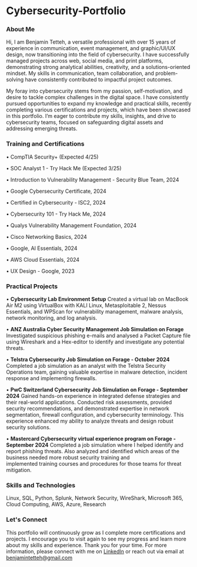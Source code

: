 # Cybersecurity-Portfolio


### About Me
Hi, I am Benjamin Tetteh, a versatile professional with over 15 years of experience in communication, event management, and graphic/UI/UX design, now transitioning into the field of cybersecurity. I have successfully managed projects across web, social media, and print platforms, demonstrating strong analytical abilities, creativity, and a solutions-oriented mindset. My skills in communication, team collaboration, and problem-solving have consistently contributed to impactful project outcomes.

My foray into cybersecurity stems from my passion, self-motivation, and desire to tackle complex challenges in the digital space. I have consistently pursued opportunities to expand my knowledge and practical skills, recently completing various certifications and projects, which have been showcased in this portfolio. I’m eager to contribute my skills, insights, and drive to cybersecurity teams, focused on safeguarding digital assets and addressing emerging threats.



### Training and Certifications
•	CompTIA Security+ (Expected 4/25)

•	SOC Analyst 1 - Try Hack Me (Expected 3/25)

•	Introduction to Vulnerability Management - Security Blue Team, 2024

•	Google Cybersecurity Certificate, 2024

•	Certified in Cybersecurity - ISC2, 2024

•	Cybersecurity 101 - Try Hack Me, 2024

•	Qualys Vulnerability Management Foundation, 2024

•	Cisco Networking Basics, 2024

•	Google, AI Essentials, 2024

•	AWS Cloud Essentials, 2024

•	UX Design - Google, 2023



### Practical Projects

•	**Cybersecurity Lab Environment Setup**
  Created a virtual lab on MacBook Air M2 using VirtualBox with KALI Linux, Metasploitable 2, Nessus Essentials, and WPScan for vulnerability management, malware analysis, network            monitoring, and log analysis.

•	**ANZ Australia Cyber Security Management Job Simulation on Forage**
  Investigated suspicious phishing e-mails and analysed a Packet Capture file using Wireshark and a Hex-editor to identify and investigate any potential threats.
  
•	**Telstra Cybersecurity Job Simulation on Forage - October 2024**
  Completed a job simulation as an analyst with the Telstra Security Operations team, gaining valuable expertise in malware detection, incident response and implementing firewalls. 

•	**PwC Switzerland Cybersecurity Job Simulation on Forage - September 2024**
  Gained hands-on experience in integrated defense strategies and their real-world applications. Conducted risk assessments, provided security recommendations, and demonstrated expertise     in network segmentation, firewall configuration, and cybersecurity terminology. This experience enhanced my ability to analyze threats and design robust security solutions.

•	**Mastercard Cybersecurity virtual experience program on Forage - September 2024**
  Completed a job simulation where I helped identify and report phishing threats. Also analyzed and identified which areas of the business needed more robust security training and       
  implemented training courses and procedures for those teams for threat mitigation.



### Skills and Technologies
Linux, SQL, Python, Splunk, Network Security, WireShark, Microsoft 365, Cloud Computing, AWS, Azure, Research



### Let's Connect
This portfolio will continuously grow as I complete more certifications and projects. I encourage you to visit again to see my progress and learn more about my skills and experience. Thank you for your time. For more information, please connect with me on [LinkedIn](https://www.linkedin.com/in/benjamintetteh/) or reach out via email at benjamintetteh@gmail.com



